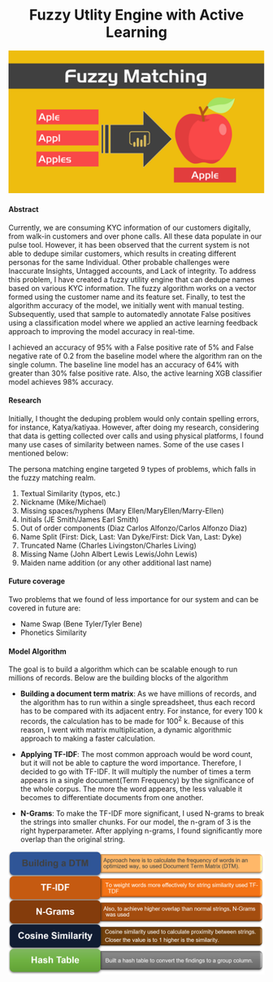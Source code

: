 <h1 align="center">Fuzzy Utlity Engine with Active Learning</h1>

![Overview](img/overview.png)

#### Abstract
Currently, we are consuming KYC information of our customers digitally, from walk-in customers and over phone calls. All these data populate in our pulse tool. However, it has been observed that the current system is not able to dedupe similar customers, which results in creating different personas for the same Individual. Other probable challenges were Inaccurate Insights, Untagged accounts, and Lack of integrity. To address this problem, I have created a fuzzy utility engine that can dedupe names based on various KYC information. The fuzzy algorithm works on a vector formed using the customer name and its feature set. Finally, to test the algorithm accuracy of the model, we initially went with manual testing. Subsequently, used that sample to automatedly annotate False positives using a classification model where we applied an active learning feedback approach to improving the model accuracy in real-time. 

I achieved an accuracy of 95% with a False positive rate of 5% and False negative rate of 0.2 from the baseline model where the algorithm ran on the single column. The baseline line model has an accuracy of 64% with greater than 30% false positive rate. Also, the active learning XGB classifier model achieves 98% accuracy.

#### Research
Initially, I thought the deduping problem would only contain spelling errors, for instance, Katya/katiyaa. However, after doing my research, considering that data is getting collected over calls and using physical platforms, I found many use cases of similarity between names. Some of the use cases I mentioned below:

The persona matching engine targeted 9 types of problems, which falls in the fuzzy matching realm.
1.	Textual Similarity (typos, etc.)
2.	Nickname (Mike/Michael)
3.	Missing spaces/hyphens (Mary Ellen/MaryEllen/Marry-Ellen)
4.	Initials (JE Smith/James Earl Smith)
5.	Out of order components (Diaz Carlos Alfonzo/Carlos Alfonzo Diaz)
6.  Name Split (First: Dick, Last: Van Dyke/First: Dick Van, Last: Dyke)
7.	Truncated Name (Charles Livingston/Charles Living)
8.	Missing Name (John Albert Lewis Lewis/John Lewis)
9.	Maiden name addition (or any other additional last name)

#### Future coverage
Two problems that we found of less importance for our system and can be covered in future are:
-   Name Swap (Bene Tyler/Tyler Bene)
-   Phonetics Similarity

#### Model Algorithm
The goal is to build a algorithm which can be scalable enough to run millions of records. Below are the building blocks of the algorithm

-   **Building a document term matrix**: As we have millions of records, and the algorithm has to run within a single spreadsheet, thus each record has to be compared with its adjacent entry. For instance, for every 100 k records, the calculation has to be made for $100^2$ k.
    Because of this reason, I went with matrix multiplication, a dynamic algorithmic approach to making a faster calculation.

-   **Applying TF-IDF**: The most common approach would be word count, but it will not be able to capture the word importance. Therefore, I decided to go with TF-IDF. It will multiply the number of times a term appears in a single document(Term Frequency) by the significance of the whole corpus. The more the word appears, the less valuable it becomes to differentiate documents from one another.

-   **N-Grams**: To make the TF-IDF more significant, I used N-grams to break the strings into smaller chunks. For our model, the n-gram of 3 is the right hyperparameter. After applying n-grams, I found significantly more overlap than the original string. 


![Model](img/model.png)